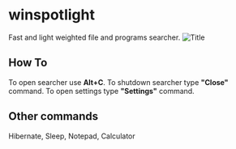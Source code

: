 # winspotlight
Fast and light weighted file and programs searcher.
![Title](https://youtu.be/gRHQTOkY6Bk "Title")

## How To
To open searcher use **Alt+C**.
To shutdown searcher type **"Close"** command.
To open settings type **"Settings"** command.

## Other commands
Hibernate, Sleep, Notepad, Calculator